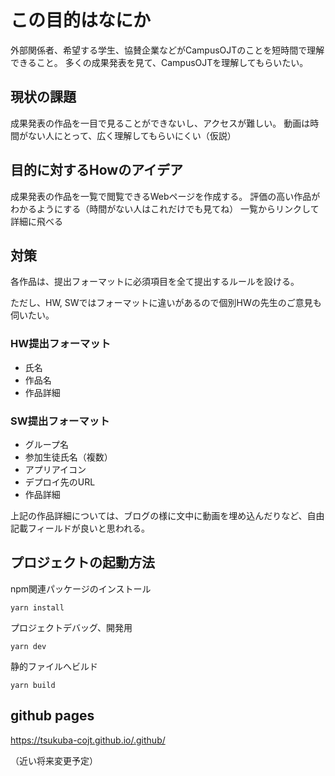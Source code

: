 # この目的はなにか

外部関係者、希望する学生、協賛企業などがCampusOJTのことを短時間で理解できること。
多くの成果発表を見て、CampusOJTを理解してもらいたい。

## 現状の課題

成果発表の作品を一目で見ることができないし、アクセスが難しい。
動画は時間がない人にとって、広く理解してもらいにくい（仮説）

## 目的に対するHowのアイデア

成果発表の作品を一覧で閲覧できるWebページを作成する。
評価の高い作品がわかるようにする（時間がない人はこれだけでも見てね）
一覧からリンクして詳細に飛べる

## 対策

各作品は、提出フォーマットに必須項目を全て提出するルールを設ける。

ただし、HW, SWではフォーマットに違いがあるので個別HWの先生のご意見も伺いたい。

### HW提出フォーマット

- 氏名
- 作品名
- 作品詳細

### SW提出フォーマット

- グループ名
- 参加生徒氏名（複数）
- アプリアイコン
- デプロイ先のURL
- 作品詳細

上記の作品詳細については、ブログの様に文中に動画を埋め込んだりなど、自由記載フィールドが良いと思われる。

## プロジェクトの起動方法

npm関連パッケージのインストール

`yarn install`

プロジェクトデバッグ、開発用

`yarn dev`

静的ファイルへビルド

`yarn build`

## github pages

https://tsukuba-cojt.github.io/.github/

（近い将来変更予定）

